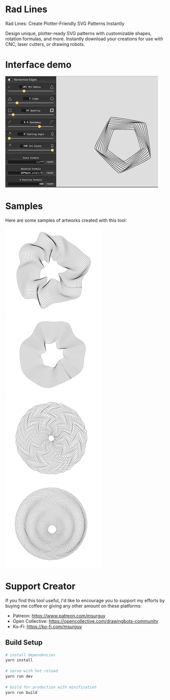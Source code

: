 # Rad Lines

Rad Lines: Create Plotter-Friendly SVG Patterns Instantly

Design unique, plotter-ready SVG patterns with customizable shapes, rotation formulas, and more. Instantly download your creations for use with CNC, laser cutters, or drawing robots.

# Interface demo

![Video](demo/polygontool.gif)

# Samples

Here are some samples of artworks created with this tool:

![Sample 1](demo/sample-1.png)
![Sample 2](demo/sample-2.png)
![Sample 3](demo/sample-3.png)
![Sample 4](demo/sample-4.png)

# Support Creator

If you find this tool useful, I'd like to encourage you to support my efforts by buying me coffee or giving any other amount on these platforms:

- Patreon: https://www.patreon.com/msurguy
- Open Collective: https://opencollective.com/drawingbots-community
- Ko-Fi: https://ko-fi.com/msurguy

## Build Setup

``` bash
# install dependencies
yarn install

# serve with hot reload
yarn run dev

# build for production with minification
yarn run build
```
